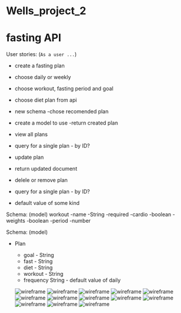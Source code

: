 # Wells_project_2
# fasting API

User stories: (`As a user ...`)

- create a fasting plan
 - choose daily or weekly
 - choose workout, fasting period and goal
 - choose diet plan from api
 
 - new schema
-chose recomended plan 
 - create a model to use
 -return created plan
- view all plans 
 - query for a single plan - by ID?
- update plan
 - return updated document
- delele or remove plan 
- query for a single plan - by ID?
 - default value of some kind


Schema: (model)
workout
 -name -String -required
 -cardio -boolean
 -weights -boolean
 -period -number



Schema: (model)
- Plan
  - goal - String
  - fast -  String
  - diet -  String
  - workout -  String
  - frequency  String - default value of daily
  
  ![wireframe](IMG-0456.jpg)
  ![wireframe](IMG-0458.jpg)
  ![wireframe](IMG-0460.jpg)
  ![wireframe](IMG-0459.jpg)
  ![wireframe](IMG-0461.jpg)
  ![wireframe](fasting-plan-erd.png)
  ![wireframe](IMG-0439.jpg)
  ![wireframe](IMG-0440.jpg)
  ![wireframe](IMG-0441.jpg)
  ![wireframe](IMG-0442.jpg)
  ![wireframe](IMG-0443.jpg)
  ![wireframe](IMG-0444.jpg)
  ![wireframe](IMG-0446.jpg)
